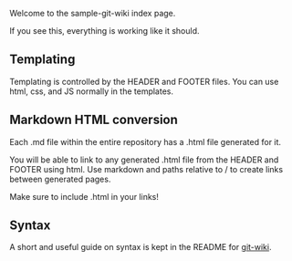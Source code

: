 Welcome to the sample-git-wiki index page.

If you see this, everything is working like it should.

## Templating

Templating is controlled by the HEADER and FOOTER files.  You can use html, css, and JS normally in the templates.

## Markdown HTML conversion

Each .md file within the entire repository has a .html file generated for it.

You will be able to link to any generated .html file from the HEADER and FOOTER using html.  Use markdown and paths relative to / to create links between generated pages.

Make sure to include .html in your links!

## Syntax

A short and useful guide on syntax is kept in the README for [git-wiki](https://github.com/andrewhodel/git-wiki).
